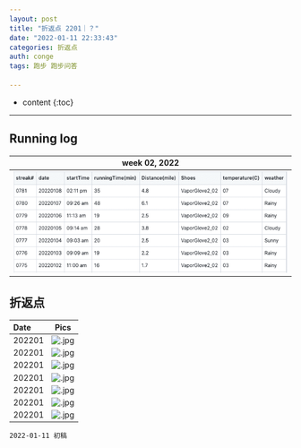 ```yaml
---
layout: post
title: "折返点 2201｜？"
date: "2022-01-11 22:33:43"
categories: 折返点
auth: conge
tags: 跑步 跑步问答

---
```

* content
{:toc}



----

## Running log

|week 02, 2022|
|:----:|
|![Running log, week 01, 2022](/assets/images/折返点/2022_wk01.png)|


## 折返点

|Date|Pics|
|:----|:----:|
|202201|![.jpg](/assets/images/折返点/.jpg)  |
|202201|![.jpg](/assets/images/折返点/.jpg)  |
|202201|![.jpg](/assets/images/折返点/.jpg)  |
|202201|![.jpg](/assets/images/折返点/.jpg)  |
|202201|![.jpg](/assets/images/折返点/.jpg)  |
|202201|![.jpg](/assets/images/折返点/.jpg)  |
|202201|![.jpg](/assets/images/折返点/.jpg)  |


```
2022-01-11 初稿
```
